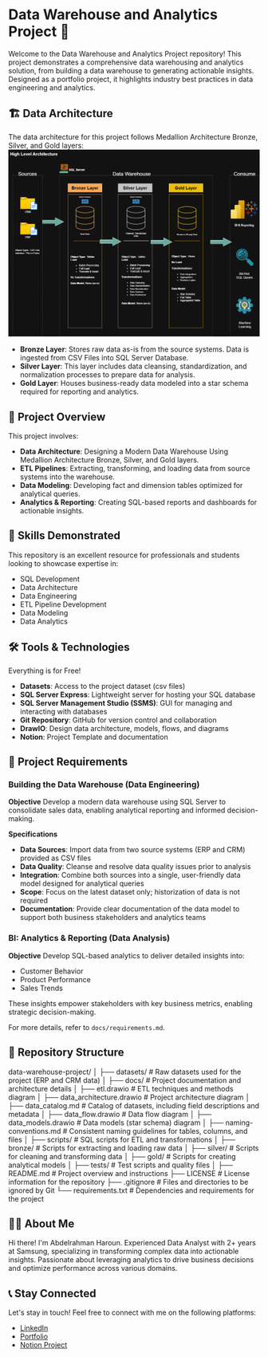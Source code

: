 # Data Warehouse and Analytics Project 🚀

Welcome to the Data Warehouse and Analytics Project repository! This project demonstrates a comprehensive data warehousing and analytics solution, from building a data warehouse to generating actionable insights. Designed as a portfolio project, it highlights industry best practices in data engineering and analytics.

## 🏗️ Data Architecture

The data architecture for this project follows Medallion Architecture Bronze, Silver, and Gold layers:
![Data Architecture](https://github.com/abdelrhmanashraf103/sql-data-warehouse-project/blob/master/sql-datawarehouse-project/docs/data_architecture.png)
- **Bronze Layer**: Stores raw data as-is from the source systems. Data is ingested from CSV Files into SQL Server Database.
- **Silver Layer**: This layer includes data cleansing, standardization, and normalization processes to prepare data for analysis.
- **Gold Layer**: Houses business-ready data modeled into a star schema required for reporting and analytics.

## 📖 Project Overview

This project involves:

- **Data Architecture**: Designing a Modern Data Warehouse Using Medallion Architecture Bronze, Silver, and Gold layers.
- **ETL Pipelines**: Extracting, transforming, and loading data from source systems into the warehouse.
- **Data Modeling**: Developing fact and dimension tables optimized for analytical queries.
- **Analytics & Reporting**: Creating SQL-based reports and dashboards for actionable insights.

## 🎯 Skills Demonstrated

This repository is an excellent resource for professionals and students looking to showcase expertise in:

- SQL Development
- Data Architecture
- Data Engineering
- ETL Pipeline Development
- Data Modeling
- Data Analytics

## 🛠️ Tools & Technologies

Everything is for Free!

- **Datasets**: Access to the project dataset (csv files)
- **SQL Server Express**: Lightweight server for hosting your SQL database
- **SQL Server Management Studio (SSMS)**: GUI for managing and interacting with databases
- **Git Repository**: GitHub for version control and collaboration
- **DrawIO**: Design data architecture, models, flows, and diagrams
- **Notion**: Project Template and documentation

## 🚀 Project Requirements

### Building the Data Warehouse (Data Engineering)

**Objective**
Develop a modern data warehouse using SQL Server to consolidate sales data, enabling analytical reporting and informed decision-making.

**Specifications**
- **Data Sources**: Import data from two source systems (ERP and CRM) provided as CSV files
- **Data Quality**: Cleanse and resolve data quality issues prior to analysis
- **Integration**: Combine both sources into a single, user-friendly data model designed for analytical queries
- **Scope**: Focus on the latest dataset only; historization of data is not required
- **Documentation**: Provide clear documentation of the data model to support both business stakeholders and analytics teams

### BI: Analytics & Reporting (Data Analysis)

**Objective**
Develop SQL-based analytics to deliver detailed insights into:
- Customer Behavior
- Product Performance  
- Sales Trends

These insights empower stakeholders with key business metrics, enabling strategic decision-making.

For more details, refer to `docs/requirements.md`.

## 📂 Repository Structure

data-warehouse-project/
│
├── datasets/ # Raw datasets used for the project (ERP and CRM data)
│
├── docs/ # Project documentation and architecture details
│ ├── etl.drawio # ETL techniques and methods diagram
│ ├── data_architecture.drawio # Project architecture diagram
│ ├── data_catalog.md # Catalog of datasets, including field descriptions and metadata
│ ├── data_flow.drawio # Data flow diagram
│ ├── data_models.drawio # Data models (star schema) diagram
│ ├── naming-conventions.md # Consistent naming guidelines for tables, columns, and files
│
├── scripts/ # SQL scripts for ETL and transformations
│ ├── bronze/ # Scripts for extracting and loading raw data
│ ├── silver/ # Scripts for cleaning and transforming data
│ ├── gold/ # Scripts for creating analytical models
│
├── tests/ # Test scripts and quality files
│
├── README.md # Project overview and instructions
├── LICENSE # License information for the repository
├── .gitignore # Files and directories to be ignored by Git
└── requirements.txt # Dependencies and requirements for the project


## 👨‍💻 About Me

Hi there! I'm Abdelrahman Haroun.
Experienced Data Analyst with 2+ years at Samsung, specializing in transforming complex data into actionable insights. 
Passionate about leveraging analytics to drive business decisions and optimize performance across various domains.

## 📞 Stay Connected

Let's stay in touch! Feel free to connect with me on the following platforms:

- [LinkedIn]([https://linkedin.com](https://www.linkedin.com/in/abdelrhman-haroun-455aa930a/))
- [Portfolio]([https://example.com](https://abdelrhmanashraf103.github.io/MyPortfolio.github.io/))
- [Notion Project]([https://example.com](https://faint-pewter-80a.notion.site/Data-Warehouse-Project-299ce363138780299279e9ba193f5cdd))
